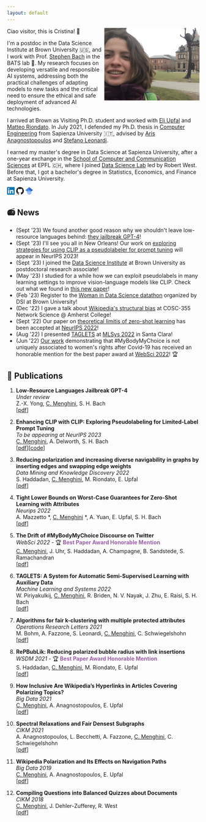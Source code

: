 ```yaml
---
layout: default
---
```


Ciao visitor, this is Cristina! 👋
<img align='right' src="/images/photo_website.png" width="250">

I'm a postdoc in the Data Science Institute at Brown University 🇺🇸, and I work with Prof. [Stephen Bach](https://cs.brown.edu/people/sbach/) in the BATS lab 🦇. 
My research focuses on developing versatile and responsible AI systems, addressing both the practical challenges of adapting models to new tasks and the critical need to ensure the ethical and safe deployment of advanced AI technologies.

I arrived at Brown as Visiting Ph.D. student and worked with [Eli Upfal](https://cs.brown.edu/people/eupfal/) and [Matteo Riondato](https://matteo.rionda.to/). In July 2021, I defended my Ph.D. thesis in [Computer Engineering](https://corsidilaurea.uniroma1.it/en/corso/2021/30430/home) from Sapienza University 🇮🇹, advised by [Aris Anagnostopoulos](http://aris.me/) and [Stefano Leonardi](https://sites.google.com/a/uniroma1.it/stefanoleonardi-eng/home).

I earned my master's degree in Data Science at Sapienza University, after a one-year exchange in the [School of Computer and Communication Sciences](https://www.epfl.ch/schools/ic/) at EPFL 🇨🇭, where I joined [Data Science Lab](https://dlab.epfl.ch/) led by Robert West.
Before that, I got a bachelor's degree in Statistics, Economics, and Finance at Sapienza University.

<a href="https://www.linkedin.com/in/cristina-menghini-patk/" style="text-decoration:none">
  <img src="/images/LinkedIn_logo_initials.png" width="20">
</a>
<a href="https://github.com/CriMenghini" style="text-decoration:none">
  <img src="/images/GitHub-Mark-32px.png" width="20">
</a>
<a href="https://scholar.google.it/citations?user=TDk55OQAAAAJ&hl=it" style="text-decoration:none">
  <img src="/images/scholar_2.png" width="20">
</a>


## 📻 News 

* (Sept '23) We found another good reason why we shouldn't leave low-resource languages behind: [they jailbreak GPT-4](https://arxiv.org/abs/2310.02446)!
* (Sept '23) I'll see you all in New Orleans! Our work on [exploring strategies for using CLIP as a pseudolabeler for prompt tuning](https://arxiv.org/abs/2306.01669) will appear in NeurIPS 2023!
* (Sept '23) I joined the [Data Science Institute](https://dsi.brown.edu/) at Brown University as postdoctoral research associate!
* (May '23) I studied for a while how we can exploit pseudolabels in many learning settings to improve vision-language models like CLIP. Check out what we found in [this new paper](https://arxiv.org/abs/2306.01669)!
* (Feb '23) Register to the [Woman in Data Science datathon](https://dsi.brown.edu/events/wids-providence) organized by DSI at Brown University!
* (Dec '22) I gave a talk about [Wikipedia's structural bias](https://arxiv.org/pdf/2007.08197.pdf) at COSC-355 Network Science @ Amherst College!
* (Sept '22) Our paper on [theoretical limitis of zero-shot learning](https://arxiv.org/pdf/2205.13068.pdf) has been accepted at [NeurIPS 2022](https://nips.cc/)!
* (Aug '22) I presented [TAGLETS](https://github.com/BatsResearch/taglets) at [MLSys 2022](https://mlsys.org/Conferences/2022/Dates) in Santa Clara!
* (Jun '22) [Our work](https://arxiv.org/pdf/2205.04898.pdf) demonstrating that #MyBodyMyChoice is not uniquely associated to women's rights after Covid-19 has received an honorable mention for the best paper award at [WebSci 2022](https://websci22.webscience.org/)! 🏆

## 📝 Publications

1. **Low-Resource Languages Jailbreak GPT-4**  
_Under review_      
Z.-X. Yong, <u>C. Menghini</u>, S. H. Bach  
[[pdf](https://arxiv.org/abs/2310.02446)]

2. **Enhancing CLIP with CLIP: Exploring Pseudolabeling for Limited-Label Prompt Tuning**  
_To be appearing at NeurIPS 2023_      
<u>C. Menghini</u>, A. Delworth, S. H. Bach  
[[pdf](https://arxiv.org/abs/2306.01669)][[code](https://github.com/BatsResearch/menghini-enhanceCLIPwithCLIP-code)]

3. **Reducing polarization and increasing diverse navigability in graphs by inserting edges and swapping edge weights**  
_Data Mining and Knowledge Discovery 2022_      
S. Haddadan, <u>C. Menghini</u>, M. Riondato, E. Upfal  
[[pdf](https://matteo.rionda.to/papers/HaddadanEtAl-RePBubLik-DMKD.pdf)]

4.  **Tight Lower Bounds on Worst-Case Guarantees for Zero-Shot Learning with Attributes**  
_Neurips 2022_  
A. Mazzetto *, <u>C. Menghini</u> *, A. Yuan, E. Upfal, S. H. Bach  
[[pdf](https://arxiv.org/pdf/2205.13068.pdf)]


5. **The Drift of #MyBodyMyChoice Discourse on Twitter**  
_WebSci 2022_ - 🏆 <span style="color:rgba(109, 16, 130, 0.677)">**Best Paper Award Honorable Mention**</span>  
<u>C. Menghini</u>, J. Uhr, S. Haddadan, A. Champagne, B. Sandstede, S. Ramachandran  
[[pdf](https://arxiv.org/pdf/2205.04898.pdf)]  


6. **TAGLETS: A System for Automatic Semi-Supervised Learning with Auxiliary Data**  
_Machine Learning and Systems 2022_  
W. Piriyakulkij, <u>C. Menghini</u>, R. Briden, N. V. Nayak, J. Zhu, E. Raisi, S. H. Bach  
[[pdf](https://proceedings.mlsys.org/paper/2022/file/c0e190d8267e36708f955d7ab048990d-Paper.pdf)]  

7. **Algorithms for fair k-clustering with multiple protected attributes**  
_Operations Research Letters 2021_  
M. Bohm, A. Fazzone, S. Leonardi,  <u>C. Menghini</u>, C. Schwiegelshohn  
[[pdf](https://www.sciencedirect.com/science/article/abs/pii/S0167637721001309)]  


8. **RePBubLik: Reducing polarized bubble radius with link insertions**  
_WSDM 2021_ - 🏆 <span style="color:rgba(109, 16, 130, 0.677)">**Best Paper Award Honorable Mention**</span>  
S. Haddadan, <u>C. Menghini</u>, M. Riondato, E. Upfal  
[[pdf](https://dl.acm.org/doi/pdf/10.1145/3437963.3441825)]  


9. **How Inclusive Are Wikipedia’s Hyperlinks in Articles Covering Polarizing Topics?**  
_Big Data 2021_  
<u>C. Menghini</u>, A. Anagnostopoulos, E. Upfal  
[[pdf](https://arxiv.org/pdf/2007.08197.pdf)]   


10. **Spectral Relaxations and Fair Densest Subgraphs**  
_CIKM 2021_  
A. Anagnostopoulos, L. Becchetti, A. Fazzone, <u>C. Menghini</u>, C. Schwiegelshohn  
[[pdf](https://dl.acm.org/doi/abs/10.1145/3340531.3412036)]  


11. **Wikipedia Polarization and Its Effects on Navigation Paths**  
_Big Data 2019_  
<u>C. Menghini</u>, A. Anagnostopoulos, E. Upfal  
[[pdf](https://par.nsf.gov/servlets/purl/10183276)]  


12. **Compiling Questions into Balanced Quizzes about Documents**  
_CIKM 2018_  
<u>C. Menghini</u>, J. Dehler-Zufferey, R. West  
[[pdf](https://dlab.epfl.ch/people/west/pub/Menghini-Dehler-West_CIKM-18.pdf)]
